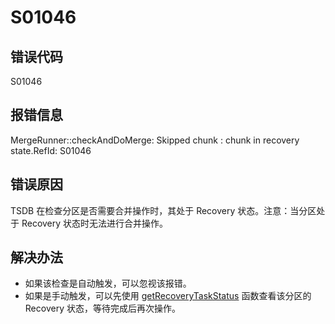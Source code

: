 # S01046

## 错误代码

S01046

## 报错信息

MergeRunner::checkAndDoMerge: Skipped chunk <cid>: chunk in recovery
state.RefId: S01046

## 错误原因

TSDB 在检查分区是否需要合并操作时，其处于 Recovery 状态。注意：当分区处于 Recovery 状态时无法进行合并操作。

## 解决办法

* 如果该检查是自动触发，可以忽视该报错。
* 如果是手动触发，可以先使用 [getRecoveryTaskStatus](../funcs/g/getRecoveryTaskStatus.md) 函数查看该分区的 Recovery 状态，等待完成后再次操作。

